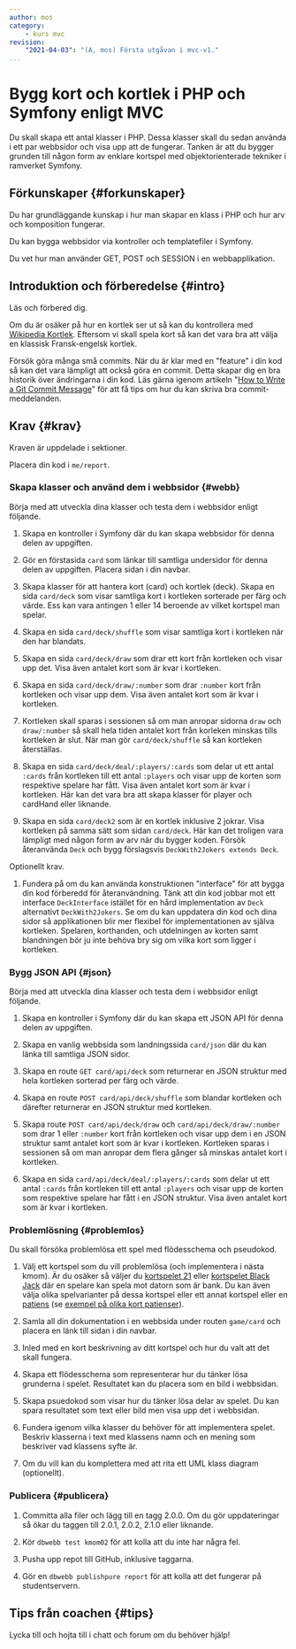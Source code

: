 ```yaml
---
author: mos
category:
    - kurs mvc
revision:
    "2021-04-03": "(A, mos) Första utgåvan i mvc-v1."
...
```

Bygg kort och kortlek i PHP och Symfony enligt MVC
===================================

Du skall skapa ett antal klasser i PHP. Dessa klasser skall du sedan använda i ett par webbsidor och visa upp att de fungerar. Tanken är att du bygger grunden till någon form av enklare kortspel med objektorienterade tekniker i ramverket Symfony.

<!--more-->



Förkunskaper {#forkunskaper}
-----------------------

Du har grundläggande kunskap i hur man skapar en klass i PHP och hur arv och komposition fungerar.

Du kan bygga webbsidor via kontroller och templatefiler i Symfony.

Du vet hur man använder GET, POST och SESSION i en webbapplikation.



Introduktion och förberedelse {#intro}
-----------------------

Läs och förbered dig.

Om du är osäker på hur en kortlek ser ut så kan du kontrollera med [Wikipedia Kortlek](https://sv.wikipedia.org/wiki/Kortlek). Eftersom vi skall spela kort så kan det vara bra att välja en klassisk Fransk-engelsk kortlek.

Försök göra många små commits. När du är klar med en "feature" i din kod så kan det vara lämpligt att också göra en commit. Detta skapar dig en bra historik över ändringarna i din kod. Läs gärna igenom artikeln "[How to Write a Git Commit Message](https://cbea.ms/git-commit/)" för att få tips om hur du kan skriva bra commit-meddelanden.

<!--
### Välj ett kortspel att implementera {#kortspel}

Du skall bygga ett kortspel i din webbplats. Tanken är att göra ett enkelt kortspel men du kan själv välja vilket kortspel du försöker bygga. Du kommer få möjlighet att bygga vidare på ditt kortspel i de kommande kursmomenten.

Börja med att bekanta dig med det spelet du skall bygga. Förslaget är kortspelet "War".

* [Wikipedia om kortspelet War (card game)](https://en.wikipedia.org/wiki/War_(card_game))
* [Provspela en variant av kortspelet War](https://cardgames.io/war/)

Läs igenom reglerna och om det finna olika variationer att spela spelet. Bestäm dig för den varianten du vill köra på. Det är fritt fram att hitta på en egen variant.

Förslaget är att du börjar med enklaste möjliga variant av spelet. Använd principen KISS och "Keep it simple stupid". Det kan vara en utmaning i uppgiften att verkligen försöka hålla det enkelt och avgränsat. Glöm inte bort det.

Här följer ett par förslag till klasser som du eventuellt kan tänkas behöva implementera.

* Game, Player, ComputerPlayer, Card, Deck, CardHand, Histogram, Intelligence, HighScore

Du har möjlighet att bygga vidare på spelet i nästa kursmoment så börja med något enkelt som fortfarande leder fram till ett spelbart spel.



### Alternativa kortspel {#alt}

Några alternativa varianter på kortspel kan vara 21, black jack, poker.



### Är JavaScript en möjlighet? {#js}

Detta är en kurs i backend PHP så tanken är att du implementerar spelet på det viset. Man klickar på länkar eller knappar som postar någon form av formulärdata till servern som via sessionen har koll på spelets ställning.

Får man göra spelets frontend i JavaScript?

Det är inget som rekommenderas inom ramen för denna kursen.
-->

<!--
* Game, Player, ComputerPlayer, Card, Deck, CardHand, Histogram, Intelligence, HighScore

Optionellt 21, black jack.
Optionellt korträkning, histogram.
Optionellt någon form av patiens.
Game

Nästa kmom kan vara spel med logik och higscorelista i sessionen.
Problemlösning.Jobba med samma klasser men bygg ut dem.
Cohesion, Coupling, CC, Interface.
Intelligens med trait?
Krav på interface?
-->



Krav {#krav}
-----------------------

Kraven är uppdelade i sektioner.

Placera din kod i `me/report`.



### Skapa klasser och använd dem i webbsidor {#webb}

Börja med att utveckla dina klasser och testa dem i webbsidor enligt följande.

1. Skapa en kontroller i Symfony där du kan skapa webbsidor för denna delen av uppgiften.

1. Gör en förstasida `card` som länkar till samtliga undersidor för denna delen av uppgiften. Placera sidan i din navbar.

1. Skapa klasser för att hantera kort (card) och kortlek (deck). Skapa en sida `card/deck` som visar samtliga kort i kortleken sorterade per färg och värde. Ess kan vara antingen 1 eller 14 beroende av vilket kortspel man spelar.

1. Skapa en sida `card/deck/shuffle` som visar samtliga kort i kortleken när den har blandats.

1. Skapa en sida `card/deck/draw` som drar ett kort från kortleken och visar upp det. Visa även antalet kort som är kvar i kortleken.

1. Skapa en sida `card/deck/draw/:number` som drar `:number` kort från kortleken och visar upp dem. Visa även antalet kort som är kvar i kortleken.

1. Kortleken skall sparas i sessionen så om man anropar sidorna `draw` och `draw/:number` så skall hela tiden antalet kort från korleken minskas tills kortleken är slut. När man gör `card/deck/shuffle` så kan kortleken återställas.

1. Skapa en sida `card/deck/deal/:players/:cards` som delar ut ett antal  `:cards` från kortleken till ett antal `:players` och visar upp de korten som respektive spelare har fått. Visa även antalet kort som är kvar i kortleken. Här kan det vara bra att skapa klasser för player och cardHand eller liknande.

1. Skapa en sida `card/deck2` som är en kortlek inklusive 2 jokrar. Visa kortleken på samma sätt som sidan `card/deck`. Här kan det troligen vara lämpligt med någon form av arv när du bygger koden. Försök återanvända `Deck` och bygg förslagsvis `DeckWith2Jokers extends Deck`.

Optionellt krav.

1. Fundera på om du kan använda konstruktionen "interface" för att bygga din kod förberedd för återanvändning. Tänk att din kod jobbar mot ett interface `DeckInterface` istället för en hård implementation av `Deck` alternativt `DeckWith2Jokers`. Se om du kan uppdatera din kod och dina sidor så applikationen blir mer flexibel för implementationen av själva kortleken. Spelaren, korthanden, och utdelningen av korten samt blandningen bör ju inte behöva bry sig om vilka kort som ligger i kortleken.



### Bygg JSON API {#json}

Börja med att utveckla dina klasser och testa dem i webbsidor enligt följande.

1. Skapa en kontroller i Symfony där du kan skapa ett JSON API för denna delen av uppgiften.

1. Skapa en vanlig webbsida som landningssida `card/json` där du kan länka till samtliga JSON sidor.

1. Skapa en route `GET card/api/deck` som returnerar en JSON struktur med hela kortleken sorterad per färg och värde.

1. Skapa en route `POST card/api/deck/shuffle` som blandar kortleken och därefter returnerar en JSON struktur med kortleken.

1. Skapa route `POST card/api/deck/draw` och `card/api/deck/draw/:number` som drar 1 eller `:number` kort från kortleken och visar upp dem i en JSON struktur samt antalet kort som är kvar i kortleken. Kortleken sparas i sessionen så om man anropar dem flera gånger så minskas antalet kort i kortleken.

1. Skapa en sida `card/api/deck/deal/:players/:cards` som delar ut ett antal  `:cards` från kortleken till ett antal `:players` och visar upp de korten som respektive spelare har fått i en JSON struktur. Visa även antalet kort som är kvar i kortleken.



### Problemlösning {#problemlos}

Du skall försöka problemlösa ett spel med flödesschema och pseudokod.

1. Välj ett kortspel som du vill problemlösa (och implementera i nästa kmom). Är du osäker så väljer du [kortspelet 21](https://sv.wikipedia.org/wiki/Tjugoett_(kortspel)) eller [kortspelet Black Jack](https://en.wikipedia.org/wiki/Blackjack) där en spelare kan spela mot datorn som är bank. Du kan även välja olika spelvarianter på dessa kortspel eller ett annat kortspel eller en [patiens](https://sv.wikipedia.org/wiki/Patiens) (se [exempel på olika kort patienser](https://www.123patiens.se/)).

1. Samla all din dokumentation i en webbsida under routen `game/card` och placera en länk till sidan i din navbar.

1. Inled med en kort beskrivning av ditt kortspel och hur du valt att det skall fungera.

1. Skapa ett flödesschema som representerar hur du tänker lösa grunderna i spelet. Resultatet kan du placera som en bild i webbsidan.

1. Skapa psuedokod som visar hur du tänker lösa delar av spelet. Du kan spara resultatet som text eller bild men visa upp det i webbsidan.

1. Fundera igenom vilka klasser du behöver för att implementera spelet. Beskriv klasserna i text med klassens namn och en mening som beskriver vad klassens syfte är.

1. Om du vill kan du komplettera med att rita ett UML klass diagram (optionellt).



<!--
### Spel i Symfony {#symfony}

1. Gör en kontroller med routes i Symfony som hanterar flödet i ditt kortspel. Din kontroller skall innehålla så lite kod som möjligt. All applikationskod placerar du i andra klasser som din kontroller använder.

1. Använd templatefiler för att rendera webbsidorna.

1. Du bygger detta som en del i din report-sida. Lägg till ett menyval i din navbar som man kan klicka på för att komma till spelet.

1. Landningsidan på spelet ger information om vilket spel det är och dess regler. Här skall det även finnas en länk som leder till en sida med spelets dokumentation. Det skall finnas en knapp/länk där man kan starta spelet.

1. Skapa en sida som dokumenterar spelet genom att du kort för varje klass (en mening) beskriver klassens syfte och dess relationer till varandra (arv, komposition). Beskrivningen kan vara i text och det är valfritt om du vill komplettera med ett UML klassdiagram.

1. Sidan för dokumentation skall även innehålla resultatet från ditt flödesschema och din pseudokod.



### Kortspel {#spel}

Om du har valt ett annat spel än "War" så kan du behöva modifiera och tolka något av kraven.

1. Skapa klasser för att skapa en webbsida där man kan spela kortspelet. Din kontroller i Symfony skall använda dina klasser. Kontrollern skall innehålla så lite kod som möjligt. Din kod skall ligga i "modellagret" som är M i MVC. Förenklat är det de klasser som inte tillhör ramverket utan är mer applikationens klasser.

1. I första versionen av ditt spel räcker det om man kan spela spelet mot 1 spelare (datorn) och det kan sakna stöd för "war-delen".

1. Spelets ställning kan du lagra i sessionen.

1. När spelet är slut räknas korten och du visar vem som vann. Bygg in stöd för att spela med färre kort så det blir enklare att testa slutdelen av spelet.

1. Under spelets gång skall man när som helst kunna "Ge upp" och komma till en slutscen som visar aktuell ställning med korten.
-->



### Publicera {#publicera}

1. Committa alla filer och lägg till en tagg 2.0.0. Om du gör uppdateringar så ökar du taggen till 2.0.1, 2.0.2, 2.1.0 eller liknande.

1. Kör `dbwebb test kmom02` för att kolla att du inte har några fel.

1. Pusha upp repot till GitHub, inklusive taggarna.

1. Gör en `dbwebb publishpure report` för att kolla att det fungerar på studentservern.


<!--

php-cs-fixer via composer.json

1. När du är klar, kör `make test` för att köra alla testerna mot ditt repo. När man kör `make test` så bör det passera utan allvarliga felmeddelanden.

-->



<!--
Extrauppgift {#extra}
-----------------------

Lös följande extrauppgifter om du har tid och lust.

-->



Tips från coachen {#tips}
-----------------------

Lycka till och hojta till i chatt och forum om du behöver hjälp!
